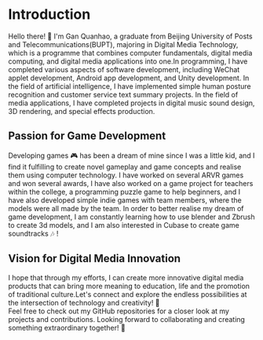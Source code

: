 # Introduction
Hello there! 👋 I'm Gan Quanhao, a graduate from Beijing University of Posts and Telecommunications(BUPT), majoring in Digital Media Technology, which is a programme that combines computer fundamentals, digital media computing, and digital media applications into one.In programming, I have completed various aspects of software development, including WeChat applet development, Android app development, and Unity development. In the field of artificial intelligence, I have implemented simple human posture recognition and customer service text summary projects. In the field of media applications, I have completed projects in digital music sound design, 3D rendering, and special effects production.
## Passion for Game Development
Developing games :video_game: has been a dream of mine since I was a little kid, and I find it fulfilling to create novel gameplay and game concepts and realise them using computer technology. I have worked on several ARVR games and won several awards, I have also worked on a game project for teachers within the college, a programming puzzle game to help beginners, and I have also developed simple indie games with team members, where the models were all made by the team. In order to better realise my dream of game development, I am constantly learning how to use blender and Zbrush to create 3d models, and I am also interested in Cubase to create game soundtracks :notes: !
## Vision for Digital Media Innovation
I hope that through my efforts, I can create more innovative digital media products that can bring more meaning to education, life and the promotion of traditional culture.Let's connect and explore the endless possibilities at the intersection of technology and creativity! 🚀  
Feel free to check out my GitHub repositories for a closer look at my projects and contributions. Looking forward to collaborating and creating something extraordinary together! 🌟
